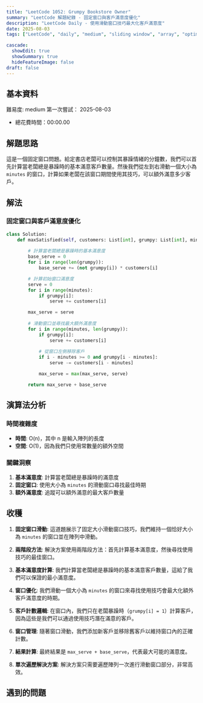 ```yaml
---
title: "LeetCode 1052: Grumpy Bookstore Owner"
summary: "LeetCode 解題紀錄 - 固定窗口與客戶滿意度優化"
description: "LeetCode Daily - 使用滑動窗口技巧最大化客戶滿意度"
date: 2025-08-03
tags: ["LeetCode", "daily", "medium", "sliding window", "array", "optimization", "fixed window"]

cascade:
  showEdit: true
  showSummary: true
  hideFeatureImage: false
draft: false
---
```


## 基本資料

難易度: medium
第一次嘗試： 2025-08-03
- 總花費時間：00:00.00


## 解題思路

這是一個固定窗口問題。給定書店老闆可以控制其暴躁情緒的分鐘數，我們可以首先計算當老闆總是暴躁時的基本滿意客戶數量。然後我們從左到右滑動一個大小為 `minutes` 的窗口，計算如果老闆在該窗口期間使用其技巧，可以額外滿意多少客戶。

## 解法

### 固定窗口與客戶滿意度優化
```python
class Solution:
    def maxSatisfied(self, customers: List[int], grumpy: List[int], minutes: int) -> int:
        
        # 計算當老闆總是暴躁時的基本滿意度
        base_serve = 0
        for i in range(len(grumpy)):
            base_serve += (not grumpy[i]) * customers[i]

        # 計算初始窗口滿意度
        serve = 0
        for i in range(minutes):
            if grumpy[i]:
                serve += customers[i]

        max_serve = serve
        
        # 滑動窗口並尋找最大額外滿意度
        for i in range(minutes, len(grumpy)):
            if grumpy[i]:
                serve += customers[i]
            
            # 從窗口左側移除客戶
            if i - minutes >= 0 and grumpy[i - minutes]:
                serve -= customers[i - minutes]

            max_serve = max(max_serve, serve)

        return max_serve + base_serve
```

## 演算法分析

### 時間複雜度
- **時間**: O(n)，其中 n 是輸入陣列的長度
- **空間**: O(1)，因為我們只使用常數量的額外空間

### 關鍵洞察
1. **基本滿意度**: 計算當老闆總是暴躁時的滿意度
2. **固定窗口**: 使用大小為 `minutes` 的滑動窗口尋找最佳時期
3. **額外滿意度**: 追蹤可以額外滿意的最大客戶數量

## 收穫

1. **固定窗口滑動**: 這道題展示了固定大小滑動窗口技巧，我們維持一個恰好大小為 `minutes` 的窗口並在陣列中滑動。

2. **兩階段方法**: 解決方案使用兩階段方法：首先計算基本滿意度，然後尋找使用技巧的最佳窗口。

3. **基本滿意度計算**: 我們計算當老闆總是暴躁時的基本滿意客戶數量，這給了我們可以保證的最小滿意度。

4. **窗口優化**: 我們滑動一個大小為 `minutes` 的窗口來尋找使用技巧會最大化額外客戶滿意度的時期。

5. **客戶計數邏輯**: 在窗口內，我們只在老闆暴躁時（`grumpy[i] = 1`）計算客戶，因為這些是我們可以通過使用技巧潛在滿意的客戶。

6. **窗口管理**: 隨著窗口滑動，我們添加新客戶並移除舊客戶以維持窗口內的正確計數。

7. **結果計算**: 最終結果是 `max_serve + base_serve`，代表最大可能的滿意度。

8. **單次遍歷解決方案**: 解決方案只需要遍歷陣列一次進行滑動窗口部分，非常高效。

## 遇到的問題
